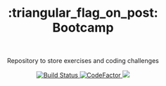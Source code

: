 <div align="center">
  <h1>
    :triangular_flag_on_post:
    <br>
    Bootcamp
  </h1>
  <br>
  <p>Repository to store exercises and coding challenges</p>
    
  <a href="https://www.travis-ci.com/fnogcps/bootcamp">
    <img src="https://travis-ci.com/fnogcps/bootcamp.svg?branch=master" alt="Build Status">
  </a>
  
  <a href="https://www.codefactor.io/repository/github/fnogcps/bootcamp">
    <img src="https://www.codefactor.io/repository/github/fnogcps/bootcamp/badge" alt="CodeFactor">
  </a>
  
  <img src="https://i.imgur.com/rn68FQx.png">

</div>
